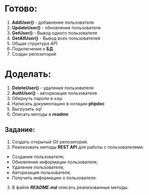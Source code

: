 Готово:
=
1. __AddUser()__ - добавление пользователя
2. __UpdateUser()__ - обновление пользователя
3. __GetUser()__ - Вывод одного пользователя
4. __GetAllUser()__ - Вывод всех пользователей
5. Общая структура _API_
6. Подключение к __БД__
7. Создан репозиторий

Доделать:
=
1. __DeleteUser()__ - удаление пользователя
2. __AuthUser()__ - авторизация пользователя
3. Обернуть пароли в _хэш_
4. Написать документацию в нотации __phpdoc__
5. Выгрузить _sql_
6. Описать методы в ___readme___

Задание:
-
>
1. Создать открытый _Git_ репозиторий. 
2. Реализовать методы __REST API__ для работы с пользователями:
* Создание пользователя; 
* Обновление информации пользователя; 
* Удаление пользователя; 
* Авторизация пользователя; 
* Получить информацию о пользователе.
3. В файле ___README.md___ описать реализованные методы.